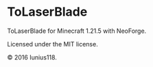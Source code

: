 # ToLaserBlade

ToLaserBlade for Minecraft 1.21.5 with NeoForge.

Licensed under the MIT license.

&copy; 2016 Iunius118.
